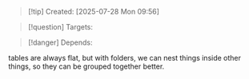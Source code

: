 
>[!tip] Created: [2025-07-28 Mon 09:56]

>[!question] Targets: 

>[!danger] Depends: 

tables are always flat, but with folders, we can nest things inside other things, so they can be grouped together better.